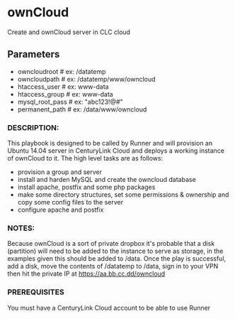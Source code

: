 # ownCloud
Create and ownCloud server in CLC cloud

## Parameters
* owncloudroot # ex: /datatemp  
* owncloudpath # ex: /datatemp/www/owncloud
* htaccess_user # ex: www-data
* htaccess_group # ex: www-data
* mysql_root_pass # ex: "abc123!@#"
* permanent_path # ex: /data/www/owncloud

### DESCRIPTION:
This playbook is designed to be called by Runner and will provision an Ubuntu 14.04 server in CenturyLink Cloud and deploys a working instance of ownCloud to it.
The high level tasks are as follows:
* provision a group and server
* install and harden MySQL and create the owncloud database
* install apache, postfix and some php packages
* make some directory structures, set some permissions & ownership and copy some config files to the server
* configure apache and postfix

### NOTES:
Because ownCloud is a sort of private dropbox it's probable that a disk (partition) will need to be added to the instance to serve as storage, in the examples given this should be added to /data.
Once the play is successful, add a disk, move the contents of /datatemp to /data, sign in to your VPN then hit the private IP at https://aa.bb.cc.dd/owncloud

### PREREQUISITES
You must have a CenturyLink Cloud account to be able to use Runner

